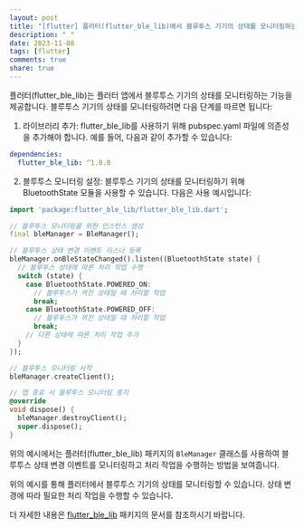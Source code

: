 ```yaml
---
layout: post
title: "[flutter] 플러터(flutter_ble_lib)에서 블루투스 기기의 상태를 모니터링하는 방법은 어떻게 되나요?"
description: " "
date: 2023-11-08
tags: [flutter]
comments: true
share: true
---
```


플러터(flutter_ble_lib)는 플러터 앱에서 블루투스 기기의 상태를 모니터링하는 기능을 제공합니다. 블루투스 기기의 상태를 모니터링하려면 다음 단계를 따르면 됩니다:

1. 라이브러리 추가: flutter_ble_lib를 사용하기 위해 pubspec.yaml 파일에 의존성을 추가해야 합니다. 예를 들어, 다음과 같이 추가할 수 있습니다:

```yaml
dependencies:
  flutter_ble_lib: ^1.0.0
```

2. 블루투스 모니터링 설정: 블루투스 기기의 상태를 모니터링하기 위해 BluetoothState 모듈을 사용할 수 있습니다. 다음은 사용 예시입니다:

```dart
import 'package:flutter_ble_lib/flutter_ble_lib.dart';

// 블루투스 모니터링을 위한 인스턴스 생성
final bleManager = BleManager();

// 블루투스 상태 변경 이벤트 리스너 등록
bleManager.onBleStateChanged().listen((BluetoothState state) {
  // 블루투스 상태에 따른 처리 작업 수행
  switch (state) {
    case BluetoothState.POWERED_ON:
      // 블루투스가 켜진 상태일 때 처리할 작업
      break;
    case BluetoothState.POWERED_OFF:
      // 블루투스가 꺼진 상태일 때 처리할 작업
      break;
    // 다른 상태에 따른 처리 작업 추가
  }
});

// 블루투스 모니터링 시작
bleManager.createClient();

// 앱 종료 시 블루투스 모니터링 중지
@override
void dispose() {
  bleManager.destroyClient();
  super.dispose();
}
```

위의 예시에서는 플러터(flutter_ble_lib) 패키지의 `BleManager` 클래스를 사용하여 블루투스 상태 변경 이벤트를 모니터링하고 처리 작업을 수행하는 방법을 보여줍니다.

위의 예시를 통해 플러터에서 블루투스 기기의 상태를 모니터링할 수 있습니다. 상태 변경에 따라 필요한 처리 작업을 수행할 수 있습니다.

더 자세한 내용은 [flutter_ble_lib](https://pub.dev/packages/flutter_ble_lib) 패키지의 문서를 참조하시기 바랍니다.
